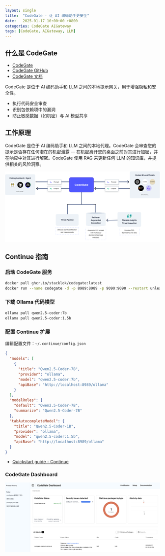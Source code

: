 ```yaml
---
layout: single
title:  "CodeGate - 让 AI 编码助手更安全"
date:   2025-01-17 10:00:00 +0800
categories: CodeGate AIGateway
tags: [CodeGate, AIGateway, LLM]
---
```


## 什么是 CodeGate
- [CodeGate](https://codegate.ai/)
- [CodeGate GitHub](https://github.com/stacklok/codegate)
- [CodeGate 文档](https://docs.codegate.ai/)

CodeGate 是位于 AI 编码助手和 LLM 之间的本地提示网关，用于增强隐私和安全性。
- 执行代码安全审查
- 识别包依赖项中的漏洞
- 防止敏感数据（如机密）与 AI 模型共享


## 工作原理

CodeGate 是位于 AI 编码助手和 LLM 之间的本地代理。CodeGate 会审查您的提示是否存在任何潜在的机密泄露 — 在机密离开您的桌面之前对其进行加密，并在响应中对其进行解密。CodeGate 使用 RAG 来更新任何 LLM 的知识库，并提供相关的风险洞察。

![](/images/2025/CodeGate/diagram.png)


## Continue 指南

### 启动 CodeGate 服务
```bash
docker pull ghcr.io/stacklok/codegate:latest
docker run --name codegate -d -p 8989:8989 -p 9090:9090 --restart unless-stopped ghcr.io/stacklok/codegate:latest
```

### 下载 Ollama 代码模型

```bash
ollama pull qwen2.5-coder:7b
ollama pull qwen2.5-coder:1.5b
```

### 配置 Continue 扩展

编辑配置文件：`~/.continue/config.json`

```json
{
  "models": [
    {
      "title": "Qwen2.5-Coder-7B",
      "provider": "ollama",
      "model": "qwen2.5-coder:7b",
      "apiBase": "http://localhost:8989/ollama"
    }
  ],
  "modelRoles": {
    "default": "Qwen2.5-Coder-7B",
    "summarize": "Qwen2.5-Coder-7B"
  },
  "tabAutocompleteModel": {
    "title": "Qwen2.5-Coder-1B",
    "provider": "ollama",
    "model": "qwen2.5-coder:1.5b",
    "apiBase": "http://localhost:8989/ollama"
  }
}
```

- [Quickstart guide - Continue](https://docs.codegate.ai/quickstart-continue)

### CodeGate Dashboard

![](/images/2025/CodeGate/dashboard.png)
